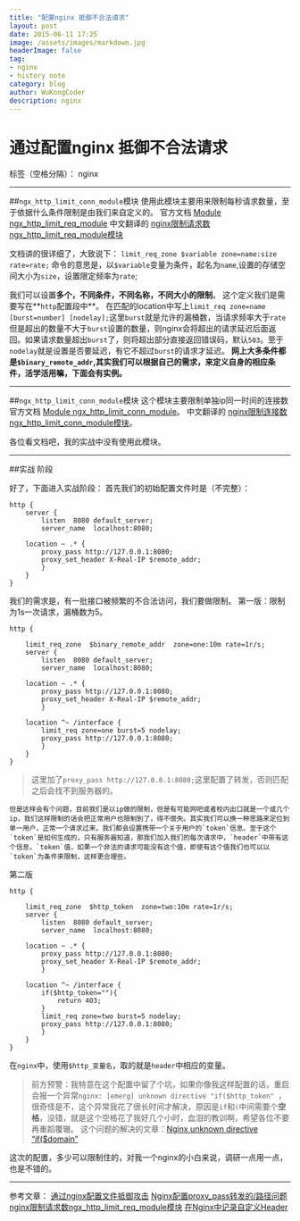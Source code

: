 ```yaml
---
title: "配置nginx 抵御不合法请求"
layout: post
date: 2015-06-11 17:25
image: /assets/images/markdown.jpg
headerImage: false
tag:
- nginx
- history note
category: blog
author: WuKongCoder
description: nginx
---
```


# 通过配置nginx  抵御不合法请求

标签（空格分隔）： nginx

---

##`ngx_http_limit_conn_module`模块
使用此模块主要用来限制每秒请求数量，至于依据什么条件限制是由我们来自定义的。
官方文档 [Module ngx_http_limit_req_module](http://nginx.org/en/docs/http/ngx_http_limit_req_module.html)
中文翻译的 [nginx限制请求数ngx_http_limit_req_module模块](http://www.ttlsa.com/nginx/nginx-limiting-the-number-of-requests-ngx_http_limit_req_module-module/)

文档讲的很详细了，大致说下：
`limit_req_zone $variable zone=name:size rate=rate;`
命令的意思是，以`$variable`变量为条件，起名为`name`,设置的存储空间大小为`size`，设置限定频率为`rate`;

我们可以设置**多个，不同条件，不同名称，不同大小的限制**。
这个定义我们是需要写在**`http`配置段中**。
在匹配的location中写上`limit_req zone=name [burst=number] [nodelay];`这里`burst`就是允许的漏桶数，当请求频率大于`rate`但是超出的数量不大于`burst`设置的数量，则nginx会将超出的请求延迟后面返回。如果请求数量超出`burst`了，则将超出部分直接返回错误码，默认`503`。至于`nodelay`就是设置是否要延迟，有它不超过`burst`的请求才延迟。
**网上大多条件都是`$binary_remote_addr`,其实我们可以根据自己的需求，来定义自身的相应条件，活学活用嘛，下面会有实例。**

---
##`ngx_http_limit_conn_module`模块
这个模块主要限制单独ip同一时间的连接数
官方文档 [Module ngx_http_limit_conn_module](http://nginx.org/en/docs/http/ngx_http_limit_conn_module.html)。
中文翻译的 [nginx限制连接数ngx_http_limit_conn_module模块](http://www.ttlsa.com/nginx/nginx-limited-connection-number-ngx_http_limit_conn_module-module/)。

各位看文档吧，我的实战中没有使用此模块。

---
##实战 阶段

好了，下面进入实战阶段：
首先我们的初始配置文件时是（不完整）：
```nginx
http {
    server {
        listen  8080 default_server;
        server_name  localhost:8080;
        
    location ~ .* {
		proxy_pass http://127.0.0.1:8080;
		proxy_set_header X-Real-IP $remote_addr;
	    }
    }
}

```
我们的需求是，有一批接口被频繁的不合法访问，我们要做限制。
第一版：限制为1s一次请求，漏桶数为5。
```nginx
http {

    limit_req_zone  $binary_remote_addr  zone=one:10m rate=1r/s;
    server {
        listen  8080 default_server;
        server_name  localhost:8080;
        
    location ~ .* {
		proxy_pass http://127.0.0.1:8080;
		proxy_set_header X-Real-IP $remote_addr;
	    }
	    
	location ^~ /interface {
		limit_req zone=one burst=5 nodelay;
		proxy_pass http://127.0.0.1:8080;
	    }
    }
}
```
>这里加了`proxy_pass http://127.0.0.1:8080;`这里配置了转发，否则匹配之后会找不到服务器的。

    但是这样会有个问题，目前我们是以ip做的限制，但是有可能网吧或者校内出口就是一个或几个ip，我们这样限制的话会把正常用户也限制到了，得不偿失。其实我们可以换一种思路来定位到单一用户，正常一个请求过来，我们都会设置携带一个关于用户的`token`信息。至于这个`token`是如何生成的，只有服务器知道，那我们加入我们的每次请求中，`header`中带有这个信息，`token`值，如果一个非法的请求可能没有这个值，即使有这个值我们也可以以`token`为条件来限制，这样更合理些。

第二版

```nginx
http {

    limit_req_zone  $http_token  zone=two:10m rate=1r/s;
    server {
        listen  8080 default_server;
        server_name  localhost:8080;
        
    location ~ .* {
		proxy_pass http://127.0.0.1:8080;
		proxy_set_header X-Real-IP $remote_addr;
	    }
	    
	location ^~ /interface {
	    if($http_token=""){
	        return 403;
	    }
		limit_req zone=two burst=5 nodelay;
		proxy_pass http://127.0.0.1:8080;
	    }
    }
}
```
在`nginx`中，使用`$http_变量名`，取的就是`header`中相应的变量。
>前方预警：我特意在这个配置中留了个坑，如果你像我这样配置的话，重启会报一个异常`nginx: [emerg] unknown directive "if($http_token" `，很奇怪是不，这个异常我花了很长时间才解决，原因是`if`和`(`中间需要个**空格**，没错，就是这个空格花了我好几个小时，血泪的教训啊，希望各位不要再重蹈覆辙。
这个问题的解决的文章：[Nginx unknown directive “if($domain”](http://stackoverflow.com/questions/20286369/nginx-unknown-directive-ifdomain)

这次的配置，多少可以限制住的，对我一个nginx的小白来说，调研一点用一点，也是不错的。

---

参考文章：
[通过nginx配置文件抵御攻击](http://drops.wooyun.org/tips/734)
[Nginx配置proxy_pass转发的/路径问题](http://wangwei007.blog.51cto.com/68019/1103734)
[nginx限制请求数ngx_http_limit_req_module模块](http://www.ttlsa.com/nginx/nginx-limiting-the-number-of-requests-ngx_http_limit_req_module-module/)
[在Nginx中记录自定义Header](http://gunner.me/archives/363)
